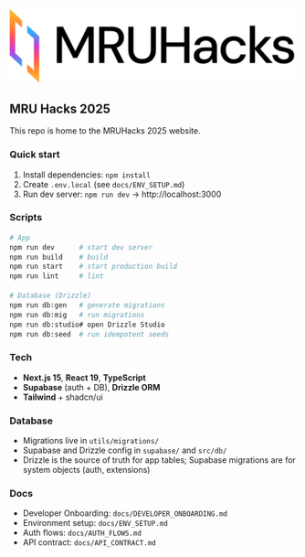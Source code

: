 ![MRU Hacks](public/color-logo.svg)

## MRU Hacks 2025

This repo is home to the MRUHacks 2025 website.

### Quick start

1. Install dependencies: `npm install`
2. Create `.env.local` (see `docs/ENV_SETUP.md`)
3. Run dev server: `npm run dev` → http://localhost:3000

### Scripts

```bash
# App
npm run dev      # start dev server
npm run build    # build
npm run start    # start production build
npm run lint     # lint

# Database (Drizzle)
npm run db:gen   # generate migrations
npm run db:mig   # run migrations
npm run db:studio# open Drizzle Studio
npm run db:seed  # run idempotent seeds
```

### Tech

- **Next.js 15**, **React 19**, **TypeScript**
- **Supabase** (auth + DB), **Drizzle ORM**
- **Tailwind** + shadcn/ui

### Database

- Migrations live in `utils/migrations/`
- Supabase and Drizzle config in `supabase/` and `src/db/`
- Drizzle is the source of truth for app tables; Supabase migrations are for system objects (auth, extensions)

### Docs

- Developer Onboarding: `docs/DEVELOPER_ONBOARDING.md`
- Environment setup: `docs/ENV_SETUP.md`
- Auth flows: `docs/AUTH_FLOWS.md`
- API contract: `docs/API_CONTRACT.md`
